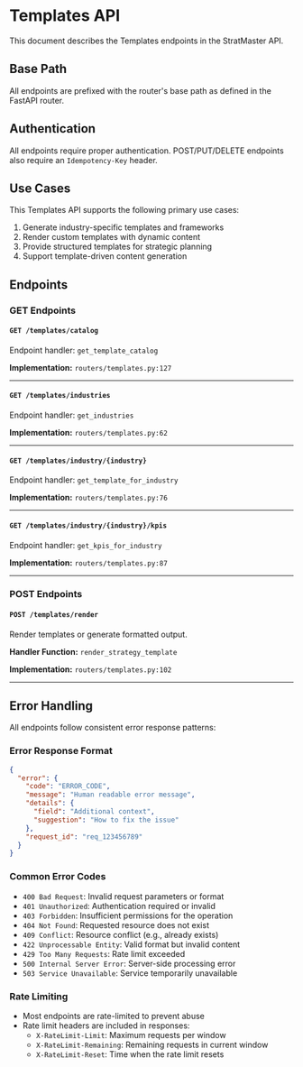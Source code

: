 # Templates API

This document describes the Templates endpoints in the StratMaster API.

## Base Path
All endpoints are prefixed with the router's base path as defined in the FastAPI router.

## Authentication
All endpoints require proper authentication. POST/PUT/DELETE endpoints also require an `Idempotency-Key` header.



## Use Cases

This Templates API supports the following primary use cases:

1. Generate industry-specific templates and frameworks
2. Render custom templates with dynamic content
3. Provide structured templates for strategic planning
4. Support template-driven content generation

## Endpoints

### GET Endpoints

#### `GET /templates/catalog`

Endpoint handler: `get_template_catalog`

**Implementation:** `routers/templates.py:127`

---

#### `GET /templates/industries`

Endpoint handler: `get_industries`

**Implementation:** `routers/templates.py:62`

---

#### `GET /templates/industry/{industry}`

Endpoint handler: `get_template_for_industry`

**Implementation:** `routers/templates.py:76`

---

#### `GET /templates/industry/{industry}/kpis`

Endpoint handler: `get_kpis_for_industry`

**Implementation:** `routers/templates.py:87`

---

### POST Endpoints

#### `POST /templates/render`

Render templates or generate formatted output.

**Handler Function:** `render_strategy_template`

**Implementation:** `routers/templates.py:102`

---



## Error Handling

All endpoints follow consistent error response patterns:

### Error Response Format
```json
{
  "error": {
    "code": "ERROR_CODE",
    "message": "Human readable error message",
    "details": {
      "field": "Additional context",
      "suggestion": "How to fix the issue"
    },
    "request_id": "req_123456789"
  }
}
```

### Common Error Codes
- `400 Bad Request`: Invalid request parameters or format
- `401 Unauthorized`: Authentication required or invalid
- `403 Forbidden`: Insufficient permissions for the operation
- `404 Not Found`: Requested resource does not exist
- `409 Conflict`: Resource conflict (e.g., already exists)
- `422 Unprocessable Entity`: Valid format but invalid content
- `429 Too Many Requests`: Rate limit exceeded
- `500 Internal Server Error`: Server-side processing error
- `503 Service Unavailable`: Service temporarily unavailable

### Rate Limiting
- Most endpoints are rate-limited to prevent abuse
- Rate limit headers are included in responses:
  - `X-RateLimit-Limit`: Maximum requests per window
  - `X-RateLimit-Remaining`: Remaining requests in current window
  - `X-RateLimit-Reset`: Time when the rate limit resets


